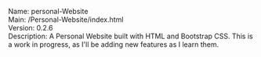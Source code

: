 Name: personal-Website <br>
Main: /Personal-Website/index.html <br>
Version: 0.2.6 <br>
Description: A Personal Website built with HTML and Bootstrap CSS. This is a work in progress, as I'll be adding new features as I learn them.
